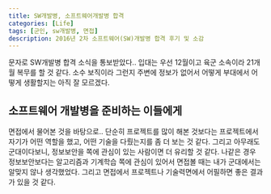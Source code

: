 ```yaml
---
title: SW개발병, 소프트웨어개발병 합격
categories: [Life]
tags: [군인, sw개발병, 면접]
description: 2016년 2차 소프트웨어(SW)개발병 합격 후기 및 소감
---
```


문자로 SW개발병 합격 소식을 통보받았다.. 입대는 우선 12월이고 육군 소속이라 21개월 복무를 할 것 같다. 소수 보직이라 그런지 주변에 정보가 없어서 어떻게 부대에서 어떻게 생활할지는 아직 잘 모르겠다.

## 소프트웨어 개발병을 준비하는 이들에게

면접에서 물어본 것을 바탕으로.. 단순히 프로젝트를 많이 해본 것보다는 프로젝트에서 자기가 어떤 역할을 했고, 어떤 기술을 다뤘는지를 좀 더 보는 것 같다. 그리고 아무래도 군대이다보니, 정보보안을 쪽에 관심이 있는 사람이면 더 유리할 것 같다.
나같은 경우 정보보안보다는 알고리즘과 기계학습 쪽에 관심이 있어서 면접볼 때는 내가 군대에서는 알맞지 않나 생각했었다.
그리고 면접에서 프로젝트나 기술력면에서 어필하면 좋은 결과가 있을 것 같다.
